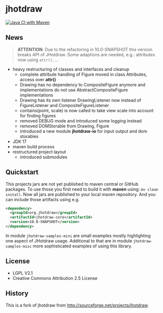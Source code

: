 # jhotdraw

[![Java CI with Maven](https://github.com/wumpz/jhotdraw/actions/workflows/maven.yml/badge.svg)](https://github.com/wumpz/jhotdraw/actions/workflows/maven.yml)

## News

> **ATTENTION**: Due to the refactoring in 10.0-SNAPSHOT this version breaks API of JHotdraw. Some adaptions are needed, e.g.: attributes now using `attr()`, ...

* heavy restructuring of classes and interfaces and cleanup
  * complete attribute handling of Figure moved in class Attributes, access over **attr()**
  * Drawing has no dependency to CompositeFigure anymore and implementations do not use 
   AbstractCompositeFigure implementations
  * Drawing has its own listener DrawingListener now instead of FigureListener and CompositeFigureListener
  * contains(point, scale) is now called to take view scale into account for finding figures
  * removed DEBUG mode and introduced some logging instead
  * removed DOMStorable from Drawing, Figure
  * introduced a new module **jhotdraw-io** for input output and dom storables
* JDK 17
* maven build process
* restructured project layout
  * introduced submodules

## Quickstart

This projects jars are not yet published to maven central or GitHub packages. To use those you first need to build it with **maven** using: `mv clean install`. Now all jars are published to your local maven repository. And you can include those artifacts using e.g.

```xml
<dependency>
  <groupId>org.jhotdraw</groupId>
  <artifactId>jhotdraw-core</artifactId>
  <version>10.0-SNAPSHOT</version>
</dependency>
```

In module `jhotdraw-samples-mini` are small examples mostly highlighting one aspect of JHotdraw usage.
Additional to that are in module `jhotdraw-samples-misc` more sophisticated examples of using this library.


## License

* LGPL V2.1
* Creative Commons Attribution 2.5 License

## History 

This is a fork of jhotdraw from http://sourceforge.net/projects/jhotdraw.
